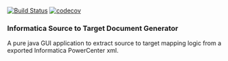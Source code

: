 [![Build Status](https://travis-ci.com/samik-saha/infa-s2t-gen.svg?branch=master)](https://travis-ci.com/samik-saha/infa-s2t-gen)
[![codecov](https://codecov.io/gh/samik-saha/infa-s2t-gen/branch/master/graph/badge.svg)](https://codecov.io/gh/samik-saha/infa-s2t-gen)


### Informatica Source to Target Document Generator
A pure java GUI application to extract source to target mapping logic from a exported Informatica PowerCenter xml.
